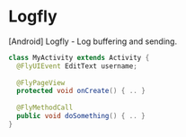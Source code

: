 Logfly
======

[Android] Logfly - Log buffering and sending.

```java
class MyActivity extends Activity {
  @FlyUIEvent EditText username;
  
  @FlyPageView
  protected void onCreate() { .. }
  
  @FlyMethodCall
  public void doSomething() { .. }
}
```
